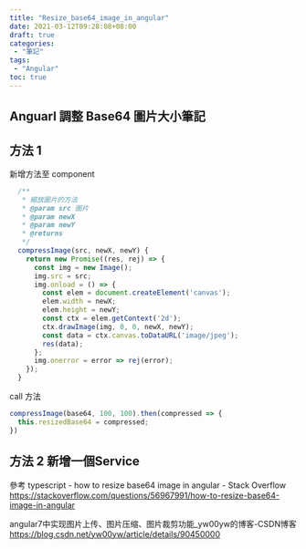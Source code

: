 ```yaml
---
title: "Resize_base64_image_in_angular"
date: 2021-03-12T09:28:08+08:00
draft: true
categories:
 - "筆記"
tags:
 - "Angular"
toc: true
---
```


## Anguarl 調整 Base64 圖片大小筆記

<!--more-->

## 方法 1

新增方法至 component

```javascript
  /**
   * 縮放圖片的方法
   * @param src 圖片
   * @param newX
   * @param newY
   * @returns
   */
  compressImage(src, newX, newY) {
    return new Promise((res, rej) => {
      const img = new Image();
      img.src = src;
      img.onload = () => {
        const elem = document.createElement('canvas');
        elem.width = newX;
        elem.height = newY;
        const ctx = elem.getContext('2d');
        ctx.drawImage(img, 0, 0, newX, newY);
        const data = ctx.canvas.toDataURL('image/jpeg');
        res(data);
      };
      img.onerror = error => rej(error);
    });
  }
```

call 方法

```javascript
compressImage(base64, 100, 100).then(compressed => {
  this.resizedBase64 = compressed;
})
```

## 方法 2 新增一個Service



參考
typescript - how to resize base64 image in angular - Stack Overflow
https://stackoverflow.com/questions/56967991/how-to-resize-base64-image-in-angular

angular7中实现图片上传、图片压缩、图片裁剪功能_yw00yw的博客-CSDN博客
https://blog.csdn.net/yw00yw/article/details/90450000
